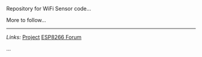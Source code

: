 Repository for WiFi Sensor code...  

More to follow...

***
*Links:*
[Project](https://hackaday.io/project/3110-neuron-tech)
[ESP8266 Forum](http://www.esp8266.com/index.php)

...

